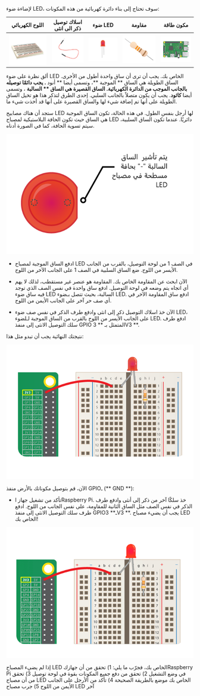 لإضاءة ضوء LED، سوف تحتاج إلى بناء دائرة كهربائية من هذه المكونات:

| اللوح الكهربائي                           | اسلاك توصيل ذكر الى انثى             | ضوء LED                    | مقاومة                         | مكون طاقة                              |
| ----------------------------------------- | ------------------------------------ | -------------------------- | ------------------------------ | -------------------------------------- |
| ![اللوح الكهربائي](images/breadboard.png) | ![سلك توصيل Mf](images/mfjumper.png) | ![ضوء LED](images/led.png) | ![مقاومة](images/resistor.png) | ![raspberrypi](images/raspberrypi.png) |

ألق نظرة على ضوء LED الخاص بك. يجب أن ترى أن ساق واحدة أطول من الأخرى. الساق الطويلة هي الساق ** الموجبة **، وتسمى أيضا ** أنود **. يجب دائمًا توصيله بالجانب الموجب من الدائرة الكهربائية. الساق القصيرة هي الساق ** السالبة** ، وتسمى أيضا **كاثود**. يجب أن يكون متصلاً بالجانب السلبي. إحدى الطرق لتذكر هذا هو تخيل الساق الطويلة على أنها تم إضافة شيء لها والساق القصيرة على أنها قد أخذت شيء ما.

ستجد أن هناك مصابيح LED لها أرجل بنفس الطول. في هذه الحالة، تكون الساق الموجبة هي الساق حيث تكون الحافة البلاستيكية لمصباح LED دائريًا. عندما تكون الساق السلبية، سيتم تسوية الحافة، كما في الصورة أدناه.

![ضوء LED](images/LEDcloseup.png)

+ ادفع الساق الموجبة لمصباح LED في الصف 1 من لوحة التوصيل، بالقرب من الجانب الأيسر من اللوح. ضع الساق السلبية في الصف 1 على الجانب الآخر من اللوح.

+ الآن ابحث عن المقاومة الخاص بك. المقاومة هو عنصر غير مستقطب، لذلك لا يهم أي اتجاه يتم وضعه في لوحة التوصيل. ادفع ساق واحدة في نفس الصف الذي توجد فيه ساق ضوء LED السالبة، بحيث تتصل بـضوء LED. ادفع ساق المقاومة الآخر في أي صف حر آخر على الجانب الأيمن من اللوح.

+ الآن خذ اسلاك التوصيل ذكر إلى انثى وادفع طرف الذكر في نفس صف ضوء LED، على الجانب الأيسر من اللوح بالقرب من الساق الموجبة لـلضوء LED. ادفع طرف سلك التوصيل الانثى إلى منفذ GPIO المتمثل بـ ** 3V3 **.

نتيجتك النهائية يجب أن تبدو مثل هذا:

![لوح كهربائي ليس متصل بالأرض](images/ground-missing.png)

الآن، قم بتوصيل مكوناتك بالأرض منفذ GPIOـ (** GND **):

+ تأكد من تشغيل جهاز اRaspberry Pi. خذ سلكًا آخر من ذكر إلى أنثى وادفع طرف الذكر في نفس الصف مثل الساق الثانية للمقاومة، على نفس الجانب من اللوح. ادفع طرف سلك التوصيل الانثى إلى منفذ GPIOـ** 3V3 **. يجب أن يضيء مصباح LED الخاص بك!

![لوح كهربائي متصل](images/circuit-current-flow.gif)

إذا لم يضيء المصباح LED الخاص بك، فجرّب ما يلي: 1) تحقق من أن جهازكRaspberry Pi في وضع التشغيل 2) تحقق من دفع جميع المكونات بقوة في لوحة توصيل 3) تحقق من أن مصباح LED الخاص بك موضع بالطريقة الصحيحة 4) تأكد من ألأرجل على الجانب الأيمن من اللوح 5) جرب مصباح LED آخر
